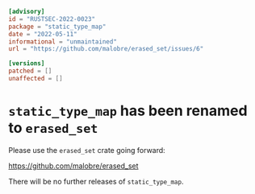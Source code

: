 ```toml
[advisory]
id = "RUSTSEC-2022-0023"
package = "static_type_map"
date = "2022-05-11"
informational = "unmaintained"
url = "https://github.com/malobre/erased_set/issues/6"

[versions]
patched = []
unaffected = []
```

# `static_type_map` has been renamed to `erased_set`

Please use the `erased_set` crate going forward:

<https://github.com/malobre/erased_set>

There will be no further releases of `static_type_map`.
